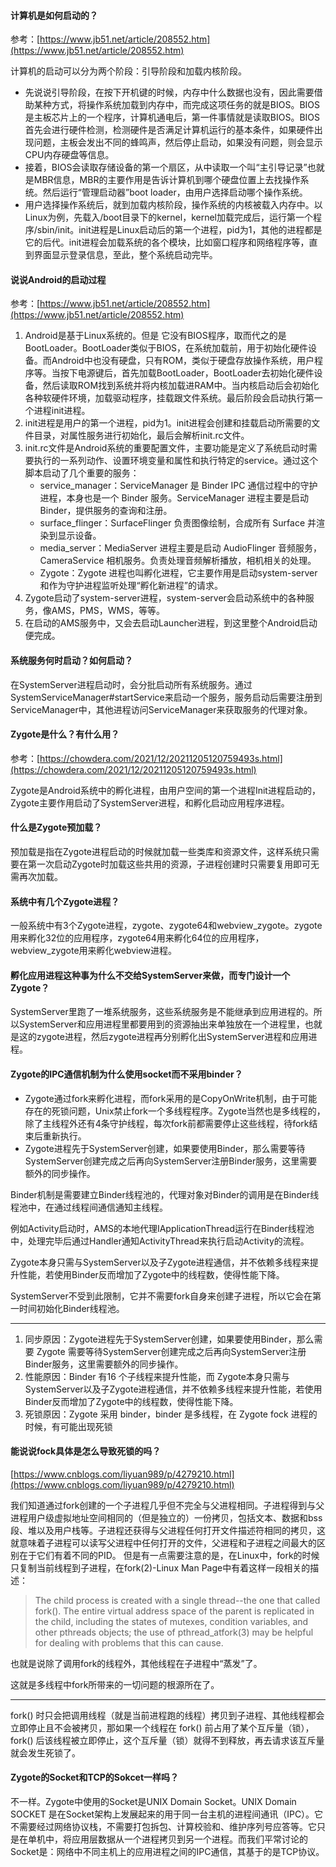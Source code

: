 #### 计算机是如何启动的？

  参考：[https://www.jb51.net/article/208552.htm](https://www.jb51.net/article/208552.htm)

  计算机的启动可以分为两个阶段：引导阶段和加载内核阶段。

  - 先说说引导阶段，在按下开机键的时候，内存中什么数据也没有，因此需要借助某种方式，将操作系统加载到内存中，而完成这项任务的就是BIOS。BIOS是主板芯片上的一个程序，计算机通电后，第一件事情就是读取BIOS。BIOS首先会进行硬件检测，检测硬件是否满足计算机运行的基本条件，如果硬件出现问题，主板会发出不同的蜂鸣声，然后停止启动，如果没有问题，则会显示CPU内存硬盘等信息。
  - 接着，BIOS会读取存储设备的第一个扇区，从中读取一个叫“主引导记录”也就是MBR信息，MBR的主要作用是告诉计算机到哪个硬盘位置上去找操作系统。然后运行“管理启动器”boot loader，由用户选择启动哪个操作系统。
  - 用户选择操作系统后，就到加载内核阶段，操作系统的内核被载入内存中。以Linux为例，先载入/boot目录下的kernel，kernel加载完成后，运行第一个程序/sbin/init。init进程是Linux启动后的第一个进程，pid为1，其他的进程都是它的后代。init进程会加载系统的各个模块，比如窗口程序和网络程序等，直到界面显示登录信息，至此，整个系统启动完毕。


#### 说说Android的启动过程

  参考：[https://www.jb51.net/article/208552.htm](https://www.jb51.net/article/208552.htm)

  1. Android是基于Linux系统的。但是 它没有BIOS程序，取而代之的是BootLoader。BootLoader类似于BIOS，在系统加载前，用于初始化硬件设备。而Android中也没有硬盘，只有ROM，类似于硬盘存放操作系统，用户程序等。当按下电源键后，首先加载BootLoader，BootLoader去初始化硬件设备，然后读取ROM找到系统并将内核加载进RAM中。当内核启动后会初始化各种软硬件环境，加载驱动程序，挂载跟文件系统。最后阶段会启动执行第一个进程init进程。
  2. init进程是用户的第一个进程，pid为1。init进程会创建和挂载启动所需要的文件目录，对属性服务进行初始化，最后会解析init.rc文件。
  3. init.rc文件是Android系统的重要配置文件，主要功能是定义了系统启动时需要执行的一系列动作、设置环境变量和属性和执行特定的service。通过这个脚本启动了几个重要的服务：
      - service_manager：ServiceManager 是 Binder IPC 通信过程中的守护进程，本身也是一个 Binder 服务。ServiceManager 进程主要是启动 Binder，提供服务的查询和注册。
      - surface_flinger：SurfaceFlinger 负责图像绘制，合成所有 Surface 并渲染到显示设备。
      - media_server：MediaServer 进程主要是启动 AudioFlinger 音频服务，CameraService 相机服务。负责处理音频解析播放，相机相关的处理。
      - Zygote：Zygote 进程也叫孵化进程，它主要作用是启动system-server和作为守护进程监听处理“孵化新进程”的请求。
  4. Zygote启动了system-server进程，system-server会启动系统中的各种服务，像AMS，PMS，WMS，等等。
  5. 在启动的AMS服务中，又会去启动Launcher进程，到这里整个Android启动便完成。


#### 系统服务何时启动？如何启动？

  在SystemServer进程启动时，会分批启动所有系统服务。通过SystemServiceManager#startService来启动一个服务，服务启动后需要注册到ServiceManager中，其他进程访问ServiceManager来获取服务的代理对象。


#### Zygote是什么？有什么用？

  参考：[https://chowdera.com/2021/12/20211205120759493s.html](https://chowdera.com/2021/12/20211205120759493s.html)

  Zygote是Android系统中的孵化进程，由用户空间的第一个进程Init进程启动的，Zygote主要作用启动了SystemServer进程，和孵化启动应用程序进程。



#### 什么是Zygote预加载？

  预加载是指在Zygote进程启动的时候就加载一些类库和资源文件，这样系统只需要在第一次启动Zygote时加载这些共用的资源，子进程创建时只需要复用即可无需再次加载。


#### 系统中有几个Zygote进程？

  一般系统中有3个Zygote进程，zygote、zygote64和webview_zygote。zygote用来孵化32位的应用程序，zygote64用来孵化64位的应用程序，webview_zygote用来孵化webview进程。


#### 孵化应用进程这种事为什么不交给SystemServer来做，而专门设计一个Zygote？

  SystemServer里跑了一堆系统服务，这些系统服务是不能继承到应用进程的。所以SystemServer和应用进程里都要用到的资源抽出来单独放在一个进程里，也就是这的zygote进程，然后zygote进程再分别孵化出SystemServer进程和应用进程。


#### Zygote的IPC通信机制为什么使用socket而不采用binder？
  - Zygote通过fork来孵化进程，而fork采用的是CopyOnWrite机制，由于可能存在的死锁问题，Unix禁止fork一个多线程程序。Zygote当然也是多线程的，除了主线程外还有4条守护线程，每次fork前都需要停止这些线程，待fork结束后重新执行。
  - Zygote进程先于SystemServer创建，如果要使用Binder，那么需要等待SystemServer创建完成之后再向SystemServer注册Binder服务，这里需要额外的同步操作。

  Binder机制是需要建立Binder线程池的，代理对象对Binder的调用是在Binder线程池中，在通过线程间通信通知主线程。

  例如Activity启动时，AMS的本地代理IApplicationThread运行在Binder线程池中，处理完毕后通过Handler通知ActivityThread来执行启动Activity的流程。

  Zygote本身只需与SystemServer以及子Zygote进程通信，并不依赖多线程来提升性能，若使用Binder反而增加了Zygote中的线程数，使得性能下降。

  SystemServer不受到此限制，它并不需要fork自身来创建子进程，所以它会在第一时间初始化Binder线程池。

  ---

  1. 同步原因：Zygote进程先于SystemServer创建，如果要使用Binder，那么需要 Zygote 需要等待SystemServer创建完成之后再向SystemServer注册Binder服务，这里需要额外的同步操作。
  2. 性能原因：Binder 有16 个子线程来提升性能，而 Zygote本身只需与SystemServer以及子Zygote进程通信，并不依赖多线程来提升性能，若使用Binder反而增加了Zygote中的线程数，使得性能下降。
  3. 死锁原因：Zygote 采用 binder，binder 是多线程，在 Zygote fock 进程的时候，有可能出现死锁


#### 能说说fock具体是怎么导致死锁的吗？

  [https://www.cnblogs.com/liyuan989/p/4279210.html](https://www.cnblogs.com/liyuan989/p/4279210.html)

  我们知道通过fork创建的一个子进程几乎但不完全与父进程相同。子进程得到与父进程用户级虚拟地址空间相同的（但是独立的）一份拷贝，包括文本、数据和bss段、堆以及用户栈等。子进程还获得与父进程任何打开文件描述符相同的拷贝，这就意味着子进程可以读写父进程中任何打开的文件，父进程和子进程之间最大的区别在于它们有着不同的PID。  但是有一点需要注意的是，在Linux中，fork的时候只复制当前线程到子进程，在fork(2)-Linux Man Page中有着这样一段相关的描述：  

  > The child process is created with a single thread--the one that called fork(). The entire virtual address space of the parent is replicated in the child, including the states of mutexes, condition variables, and other pthreads objects; the use of pthread_atfork(3) may be helpful for dealing with problems that this can cause.  

  也就是说除了调用fork的线程外，其他线程在子进程中“蒸发”了。  

  这就是多线程中fork所带来的一切问题的根源所在了。

  ---

  fork() 时只会把调用线程（就是当前进程跑的线程）拷贝到子进程、其他线程都会立即停止且不会被拷贝，那如果一个线程在 fork() 前占用了某个互斥量（锁），fork() 后该线程被立即停止，这个互斥量（锁）就得不到释放，再去请求该互斥量就会发生死锁了。


####  Zygote的Socket和TCP的Sokcet一样吗？

  不一样。Zygote中使用的Socket是UNIX Domain Socket。UNIX Domain SOCKET 是在Socket架构上发展起来的用于同一台主机的进程间通讯（IPC）。它不需要经过网络协议栈，不需要打包拆包、计算校验和、维护序列号应答等。它只是在单机中，将应用层数据从一个进程拷贝到另一个进程。而我们平常讨论的Socket是：网络中不同主机上的应用进程之间的IPC通信，其基于的是TCP协议。










